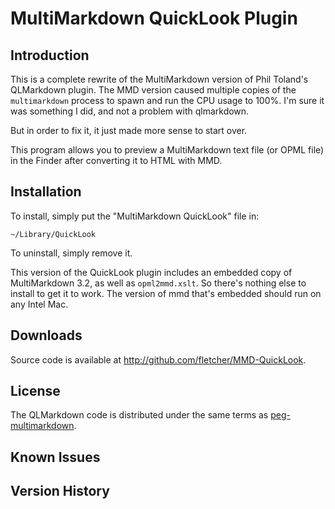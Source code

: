 # MultiMarkdown QuickLook Plugin #

## Introduction ##

This is a complete rewrite of the MultiMarkdown version of Phil Toland's QLMarkdown plugin.  The MMD version caused multiple copies of the `multimarkdown` process to spawn and run the CPU usage to 100%.  I'm sure it was something I did, and not a problem with qlmarkdown. 

But in order to fix it, it just made more sense to start over.

This program allows you to preview a MultiMarkdown text file (or OPML file) in the Finder after converting it to HTML with MMD.

## Installation ##

To install, simply put the "MultiMarkdown QuickLook" file in:

	~/Library/QuickLook

To uninstall, simply remove it.

This version of the QuickLook plugin includes an embedded copy of MultiMarkdown 3.2, as well as `opml2mmd.xslt`.  So there's nothing else to install to get it to work.  The version of mmd that's embedded should run on any Intel Mac.


Downloads
---------

Source code is available at <http://github.com/fletcher/MMD-QuickLook>.



License
-------

The QLMarkdown code is distributed under the same terms as [peg-multimarkdown].

Known Issues
------------



Version History
---------------

[peg-multimarkdown]: https://github.com/fletcher/peg-multimarkdown
